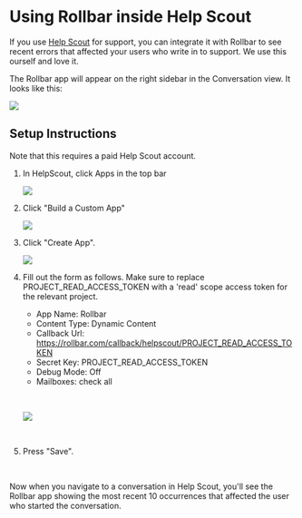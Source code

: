 # Using Rollbar inside Help Scout

If you use [Help Scout](https://www.helpscout.net) for support, you can integrate it with Rollbar to see recent errors that affected your users who write in to support. We use this ourself and love it.

The Rollbar app will appear on the right sidebar in the Conversation view. It looks like this:

<img src="/static/img/docs/helpscout_1.png">


## Setup Instructions

Note that this requires a paid Help Scout account.

1. In HelpScout, click Apps in the top bar
    
    <img src="/static/img/docs/helpscout_3.png">

2. Click "Build a Custom App"
    
    <img src="/static/img/docs/helpscout_4.png">

3. Click "Create App".
    
    <img src="/static/img/docs/helpscout_5.png">

4. Fill out the form as follows. Make sure to replace PROJECT_READ_ACCESS_TOKEN with a 'read' scope access token for the relevant project.
    
    - App Name: Rollbar
    - Content Type: Dynamic Content
    - Callback Url: https://rollbar.com/callback/helpscout/PROJECT_READ_ACCESS_TOKEN
    - Secret Key: PROJECT_READ_ACCESS_TOKEN
    - Debug Mode: Off
    - Mailboxes: check all

    &nbsp;
    
    <img src="/static/img/docs/helpscout_2.png">
    
    &nbsp;

5. Press "Save".

&nbsp;

Now when you navigate to a conversation in Help Scout, you'll see the Rollbar app showing the most recent 10 occurrences that affected the user who started the conversation.

